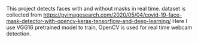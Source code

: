 This project detects faces with and without masks in real time.
dataset is collected from https://pyimagesearch.com/2020/05/04/covid-19-face-mask-detector-with-opencv-keras-tensorflow-and-deep-learning/
Here I use VGG16 pretrained model to train, OpenCV is used for real time webcam detection. 
